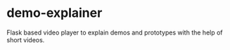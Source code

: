 # demo-explainer

Flask based video player to explain demos and prototypes with the help of short videos.
